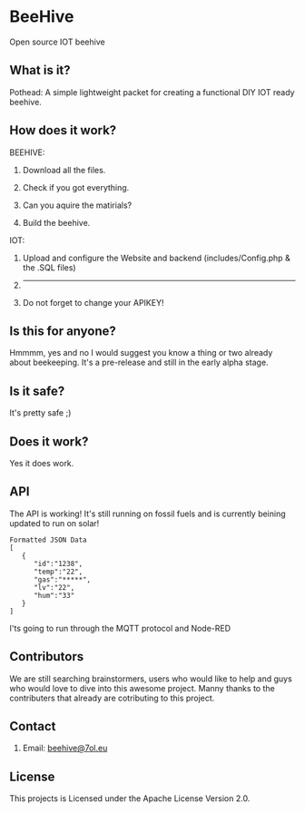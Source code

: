 # BeeHive
Open source IOT beehive 

## What is it?
Pothead: A simple lightweight packet for creating a functional DIY IOT ready beehive.


## How does it work?

BEEHIVE:

1) Download all the files. 

2) Check if you got everything.

3) Can you aquire the matirials?

4) Build the beehive.


IOT:

1) Upload and configure the Website and backend (includes/Config.php & the .SQL files)

2) ******************************

3) Do not forget to change your APIKEY!


## Is this for anyone?
Hmmmm, yes and no I would suggest you know a thing or two already about beekeeping.
It's a pre-release and still in the early alpha stage.

## Is it safe?
It's pretty safe ;)

## Does it work?
Yes it does work.


## API

The API is working! It's still running on fossil fuels and is currently beining updated to run on solar!
```
Formatted JSON Data
[  
   {  
      "id":"1238",
      "temp":"22",
      "gas":"*****",
      "lv":"22",
      "hum":"33"
   }
]
```

I'ts going to run  through the MQTT protocol and Node-RED

## Contributors
We are still searching brainstormers, users who would like to help and guys who would love to dive into this awesome project.
Manny thanks to the contributers that already are cotributing to this project.

## Contact

1) Email: beehive@7ol.eu


## License
This projects is Licensed under the Apache License Version 2.0.
